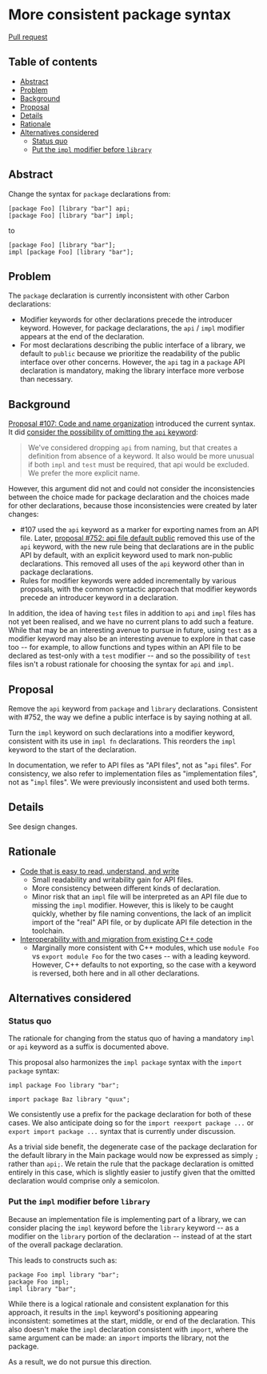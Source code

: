 # More consistent package syntax

<!--
Part of the Carbon Language project, under the Apache License v2.0 with LLVM
Exceptions. See /LICENSE for license information.
SPDX-License-Identifier: Apache-2.0 WITH LLVM-exception
-->

[Pull request](https://github.com/carbon-language/carbon-lang/pull/3927)

<!-- toc -->

## Table of contents

-   [Abstract](#abstract)
-   [Problem](#problem)
-   [Background](#background)
-   [Proposal](#proposal)
-   [Details](#details)
-   [Rationale](#rationale)
-   [Alternatives considered](#alternatives-considered)
    -   [Status quo](#status-quo)
    -   [Put the `impl` modifier before `library`](#put-the-impl-modifier-before-library)

<!-- tocstop -->

## Abstract

Change the syntax for `package` declarations from:

```carbon
[package Foo] [library "bar"] api;
[package Foo] [library "bar"] impl;
```

to

```carbon
[package Foo] [library "bar"];
impl [package Foo] [library "bar"];
```

## Problem

The `package` declaration is currently inconsistent with other Carbon
declarations:

-   Modifier keywords for other declarations precede the introducer keyword.
    However, for package declarations, the `api` / `impl` modifier appears at
    the end of the declaration.
-   For most declarations describing the public interface of a library, we
    default to `public` because we prioritize the readability of the public
    interface over other concerns. However, the `api` tag in a `package` API
    declaration is mandatory, making the library interface more verbose than
    necessary.

## Background

[Proposal #107: Code and name organization](/proposals/p0107.md) introduced the
current syntax. It did
[consider the possibility of omitting the `api` keyword](https://github.com/carbon-language/carbon-lang/blob/trunk/proposals/p0107.md#different-file-type-labels):

> We've considered dropping `api` from naming, but that creates a definition
> from absence of a keyword. It also would be more unusual if both `impl` and
> `test` must be required, that api would be excluded. We prefer the more
> explicit name.

However, this argument did not and could not consider the inconsistencies
between the choice made for package declaration and the choices made for other
declarations, because those inconsistencies were created by later changes:

-   #107 used the `api` keyword as a marker for exporting names from an API
    file. Later, [proposal #752: api file default public](/proposals/p0752.md)
    removed this use of the `api` keyword, with the new rule being that
    declarations are in the public API by default, with an explicit keyword used
    to mark non-public declarations. This removed all uses of the `api` keyword
    other than in package declarations.
-   Rules for modifier keywords were added incrementally by various proposals,
    with the common syntactic approach that modifier keywords precede an
    introducer keyword in a declaration.

In addition, the idea of having `test` files in addition to `api` and `impl`
files has not yet been realised, and we have no current plans to add such a
feature. While that may be an interesting avenue to pursue in future, using
`test` as a modifier keyword may also be an interesting avenue to explore in
that case too -- for example, to allow functions and types within an API file to
be declared as test-only with a `test` modifier -- and so the possibility of
`test` files isn't a robust rationale for choosing the syntax for `api` and
`impl`.

## Proposal

Remove the `api` keyword from `package` and `library` declarations. Consistent
with #752, the way we define a public interface is by saying nothing at all.

Turn the `impl` keyword on such declarations into a modifier keyword, consistent
with its use in `impl fn` declarations. This reorders the `impl` keyword to the
start of the declaration.

In documentation, we refer to API files as "API files", not as "`api` files".
For consistency, we also refer to implementation files as "implementation
files", not as "`impl` files". We were previously inconsistent and used both
terms.

## Details

See design changes.

## Rationale

-   [Code that is easy to read, understand, and write](/docs/project/goals.md#code-that-is-easy-to-read-understand-and-write)
    -   Small readability and writability gain for API files.
    -   More consistency between different kinds of declaration.
    -   Minor risk that an `impl` file will be interpreted as an API file due to
        missing the `impl` modifier. However, this is likely to be caught
        quickly, whether by file naming conventions, the lack of an implicit
        import of the "real" API file, or by duplicate API file detection in the
        toolchain.
-   [Interoperability with and migration from existing C++ code](/docs/project/goals.md#interoperability-with-and-migration-from-existing-c-code)
    -   Marginally more consistent with C++ modules, which use `module Foo` vs
        `export module Foo` for the two cases -- with a leading keyword.
        However, C++ defaults to not exporting, so the case with a keyword is
        reversed, both here and in all other declarations.

## Alternatives considered

### Status quo

The rationale for changing from the status quo of having a mandatory `impl` or
`api` keyword as a suffix is documented above.

This proposal also harmonizes the `impl package` syntax with the
`import package` syntax:

```carbon
impl package Foo library "bar";

import package Baz library "quux";
```

We consistently use a prefix for the package declaration for both of these
cases. We also anticipate doing so for the `import reexport package ...` or
`export import package ...` syntax that is currently under discussion.

As a trivial side benefit, the degenerate case of the package declaration for
the default library in the Main package would now be expressed as simply `;`
rather than `api;`. We retain the rule that the package declaration is omitted
entirely in this case, which is slightly easier to justify given that the
omitted declaration would comprise only a semicolon.

### Put the `impl` modifier before `library`

Because an implementation file is implementing part of a library, we can
consider placing the `impl` keyword before the `library` keyword -- as a
modifier on the `library` portion of the declaration -- instead of at the start
of the overall package declaration.

This leads to constructs such as:

```carbon
package Foo impl library "bar";
package Foo impl;
impl library "bar";
```

While there is a logical rationale and consistent explanation for this approach,
it results in the `impl` keyword's positioning appearing inconsistent: sometimes
at the start, middle, or end of the declaration. This also doesn't make the
`impl` declaration consistent with `import`, where the same argument can be
made: an `import` imports the library, not the package.

As a result, we do not pursue this direction.
